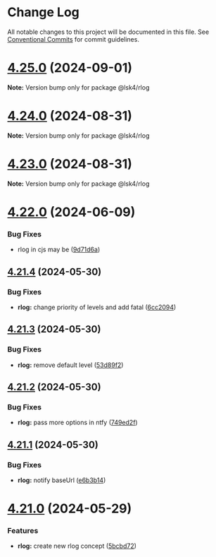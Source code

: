 # Change Log

All notable changes to this project will be documented in this file.
See [Conventional Commits](https://conventionalcommits.org) for commit guidelines.

# [4.25.0](https://github.com/lskjs/libs/compare/v4.24.0...v4.25.0) (2024-09-01)

**Note:** Version bump only for package @lsk4/rlog





# [4.24.0](https://github.com/lskjs/libs/compare/v4.23.0...v4.24.0) (2024-08-31)

**Note:** Version bump only for package @lsk4/rlog





# [4.23.0](https://github.com/lskjs/libs/compare/v4.22.0...v4.23.0) (2024-08-31)

**Note:** Version bump only for package @lsk4/rlog





# [4.22.0](https://github.com/lskjs/libs/compare/v4.21.4...v4.22.0) (2024-06-09)


### Bug Fixes

* rlog in cjs may be ([9d71d6a](https://github.com/lskjs/libs/commit/9d71d6a5a0e6c5470db6693f40a0060f81ece4ed))





## [4.21.4](https://github.com/lskjs/libs/compare/v4.21.3...v4.21.4) (2024-05-30)


### Bug Fixes

* **rlog:** change priority of levels and add fatal ([6cc2094](https://github.com/lskjs/libs/commit/6cc209418881ada11aadb89c46cc7b47c2cefdd6))





## [4.21.3](https://github.com/lskjs/libs/compare/v4.21.2...v4.21.3) (2024-05-30)


### Bug Fixes

* **rlog:** remove default level ([53d89f2](https://github.com/lskjs/libs/commit/53d89f2a43804f7518f50691038b6fec47880adb))





## [4.21.2](https://github.com/lskjs/libs/compare/v4.21.1...v4.21.2) (2024-05-30)


### Bug Fixes

* **rlog:** pass more options in ntfy ([749ed2f](https://github.com/lskjs/libs/commit/749ed2faade433bad3333a16e70b9e28b956b356))





## [4.21.1](https://github.com/lskjs/libs/compare/v4.21.0...v4.21.1) (2024-05-30)


### Bug Fixes

* **rlog:** notify baseUrl ([e6b3b14](https://github.com/lskjs/libs/commit/e6b3b14475bd8493162a6ca435ce725aba8c58f3))





# [4.21.0](https://github.com/lskjs/libs/compare/v4.20.0...v4.21.0) (2024-05-29)


### Features

* **rlog:** create new rlog concept ([5bcbd72](https://github.com/lskjs/libs/commit/5bcbd7208171a76855dc62b99df6a9b03ec1d4a3))
